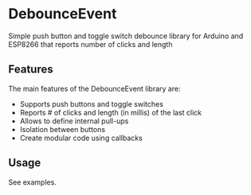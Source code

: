 # DebounceEvent

Simple push button and toggle switch debounce library for Arduino and ESP8266 that reports number of clicks and length


## Features

The main features of the DebounceEvent library are:

* Supports push buttons and toggle switches
* Reports # of clicks and length (in millis) of the last click
* Allows to define internal pull-ups
* Isolation between buttons
* Create modular code using callbacks

## Usage

See examples.
